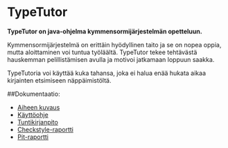 ﻿# TypeTutor

**TypeTutor on java-ohjelma kymmensormijärjestelmän opetteluun.**

Kymmensormijärjestelmä on erittäin hyödyllinen taito ja se on nopea oppia, mutta aloittaminen voi tuntua työläältä. TypeTutor tekee tehtävästä hauskemman pelillistämisen avulla ja motivoi jatkamaan loppuun saakka.

TypeTutoria voi käyttää kuka tahansa, joka ei halua enää hukata aikaa kirjainten etsimiseen näppäimistöltä.

##Dokumentaatio:

* [Aiheen kuvaus](dokumentaatio/aiheenKuvausJaRakenne.md)
* [Käyttöohje](dokumentaatio/käyttöohjeet.md)
* [Tuntikirjanpito](dokumentaatio/tuntikirjanpito.md) 
* [Checkstyle-raportti](https://htmlpreview.github.io/?https://github.com/MelDv/TypeTutor/blob/master/dokumentaatio/site/checkstyle.html)
* [Pit-raportti](https://htmlpreview.github.io/?https://github.com/MelDv/TypeTutor/blob/master/dokumentaatio/pit/201610161953/index.html)
